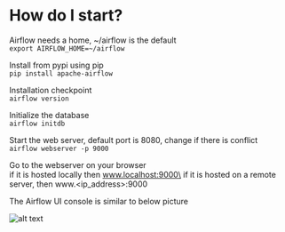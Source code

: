 # How do I start?

Airflow needs a home, ~/airflow is the default\
```export AIRFLOW_HOME=~/airflow```

Install from pypi using pip\
```pip install apache-airflow```

Installation checkpoint\
```airflow version```

Initialize the database\
```airflow initdb```

Start the web server, default port is 8080, change if there is conflict\
```airflow webserver -p 9000```

Go to the webserver on your browser\
if it is hosted locally then www.localhost:9000\
if it is hosted on a remote server, then www.<ip_address>:9000

The Airflow UI console is similar to below picture

![alt text](pictures/airflow_UI_console.png "Apache Airflow UI console")




